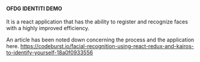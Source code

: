 #### OFDG IDENTITI DEMO

It is a react application that has the ability to register and recognize faces with a highly improved efficiency.

An article has been noted down concerning the process and the application here.
https://codeburst.io/facial-recognition-using-react-redux-and-kairos-to-identify-yourself-18a0f0933556
